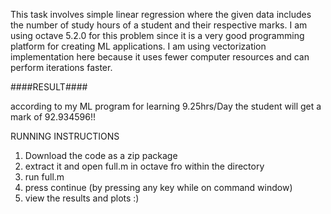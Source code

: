 This task involves simple linear regression where the given data includes the number of study hours of a student and their respective marks. I am using octave 5.2.0 for this problem since it is a very good programming platform for creating ML applications. I am using vectorization implementation here because it uses fewer computer resources and can perform iterations faster.

####RESULT####

according to my ML program for learning 9.25hrs/Day the student will get a mark of 92.934596!!

RUNNING INSTRUCTIONS

1. Download the code as a zip package
2. extract it and open full.m in octave fro within the directory 
3. run full.m 
4. press continue (by pressing any key while on command window) 
5. view the results and plots :)
